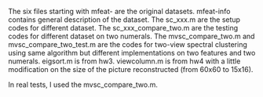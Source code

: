 The six files starting with mfeat- are the original datasets.
mfeat-info contains general description of the dataset.
The sc_xxx.m are the setup codes for different dataset.
The sc_xxx_compare_two.m are the testing codes for different dataset on two numerals.
The mvsc_compare_two.m and mvsc_compare_two_test.m are the codes for two-view
spectral clustering using same algorithm but different implementations on two features
and two numerals. 
eigsort.m is from hw3. viewcolumn.m is from hw4 with a little modification on the size of 
the picture reconstructed (from 60x60 to 15x16).

In real tests, I used the mvsc_compare_two.m.